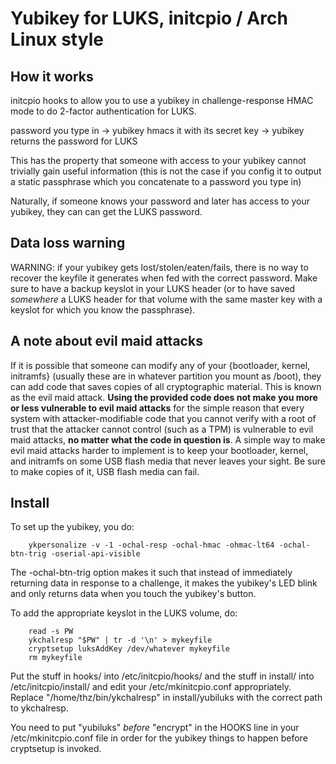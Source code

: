 Yubikey for LUKS, initcpio / Arch Linux style
================

How it works
----------------
initcpio hooks to allow you to use a yubikey in challenge-response HMAC
mode to do 2-factor authentication for LUKS.

password you type in -> yubikey hmacs it with its secret key -> yubikey
returns the password for LUKS

This has the property that someone with access to your yubikey cannot
trivially gain useful information (this is not the case if you config
it to output a static passphrase which you concatenate to a password
you type in)

Naturally, if someone knows your password and later has access to your
yubikey, they can can get the LUKS password.

Data loss warning
----------------

WARNING: if your yubikey gets lost/stolen/eaten/fails, there is no way
to recover the keyfile it generates when fed with the correct password.
Make sure to have a backup keyslot in your LUKS header (or to have
saved *somewhere* a LUKS header for that volume with the same master key
with a keyslot for which you know the passphrase).

A note about evil maid attacks
----------------
If it is possible that someone can modify any of your {bootloader,
kernel, initramfs} (usually these are in whatever partition you mount
as /boot), they can add code that saves copies of all cryptographic
material. This is known as the evil maid attack. **Using the provided
code does not make you more or less vulnerable to evil maid attacks**
for the simple reason that every system with attacker-modifiable code
that you cannot verify with a root of trust that the attacker cannot
control (such as a TPM) is vulnerable to evil maid attacks, **no matter
what the code in question is**. A simple way to make evil maid attacks
harder to implement is to keep your bootloader, kernel, and initramfs
on some USB flash media that never leaves your sight. Be sure to make
copies of it, USB flash media can fail.

Install
----------------

To set up the yubikey, you do:

        ykpersonalize -v -1 -ochal-resp -ochal-hmac -ohmac-lt64 -ochal-btn-trig -oserial-api-visible

The -ochal-btn-trig option makes it such that instead of immediately
returning data in response to a challenge, it makes the yubikey's LED
blink and only returns data when you touch the yubikey's button.

To add the appropriate keyslot in the LUKS volume, do:

        read -s PW
        ykchalresp "$PW" | tr -d '\n' > mykeyfile
        cryptsetup luksAddKey /dev/whatever mykeyfile
        rm mykeyfile

Put the stuff in hooks/ into /etc/initcpio/hooks/ and the stuff in
install/ into /etc/initcpio/install/ and edit your /etc/mkinitcpio.conf
appropriately. Replace "/home/thz/bin/ykchalresp" in install/yubiluks
with the correct path to ykchalresp.

You need to put "yubiluks" *before* "encrypt" in the HOOKS line in your
/etc/mkinitcpio.conf file in order for the yubikey things to happen
before cryptsetup is invoked.

